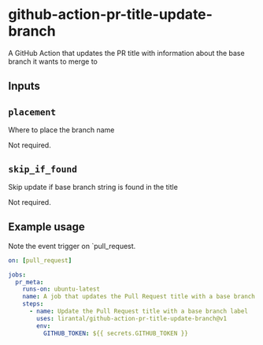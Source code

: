 # github-action-pr-title-update-branch

A GitHub Action that updates the PR title with information about the base branch it wants to merge to

## Inputs

## `placement`

Where to place the branch name

Not required.

## `skip_if_found`

Skip update if base branch string is found in the title

Not required.

## Example usage

Note the event trigger on `pull_request.

```yaml
on: [pull_request]

jobs:
  pr_meta:
    runs-on: ubuntu-latest
    name: A job that updates the Pull Request title with a base branch label
    steps:
      - name: Update the Pull Request title with a base branch label
        uses: lirantal/github-action-pr-title-update-branch@v1
        env:
          GITHUB_TOKEN: ${{ secrets.GITHUB_TOKEN }}
```

